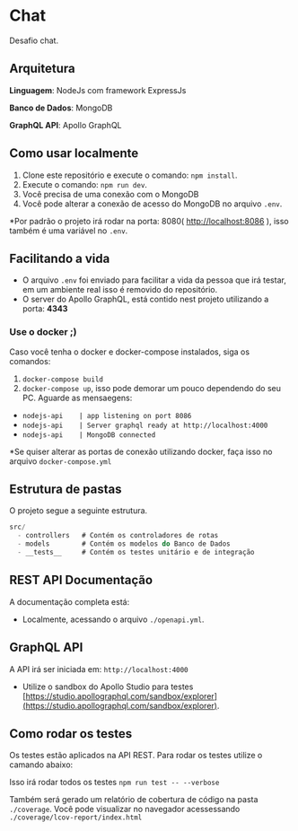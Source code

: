 # Chat
Desafio chat. 


## Arquitetura
**Linguagem**: NodeJs com framework ExpressJs

**Banco de Dados**: MongoDB

**GraphQL API**: Apollo GraphQL

## Como usar localmente
1. Clone este repositório e execute o comando: ```npm install```.
2. Execute o comando: ```npm run dev```.
3. Você precisa de uma conexão com o MongoDB
4. Você pode alterar a conexão de acesso do MongoDB no arquivo ```.env```.

*Por padrão o projeto irá rodar na porta: 8080( [http://localhost:8086](http://localhost:8086) ), isso também é uma variável no ```.env```.

## Facilitando a vida
 - O arquivo ```.env``` foi enviado para facilitar a vida da pessoa que irá testar, em um ambiente real isso é removido do repositório.
 - O server do Apollo GraphQL, está contido nest projeto utilizando a porta: **4343**

### Use o docker ;)
Caso você tenha o docker e docker-compose instalados, siga os comandos:
1. ```docker-compose build```
2. ```docker-compose up```, isso pode demorar um pouco dependendo do seu PC.
Aguarde as mensaegens: 
 * ```nodejs-api    | app listening on port 8086``` 
 * ```nodejs-api    | Server graphql ready at http://localhost:4000``` 
 * ```nodejs-api    | MongoDB connected``` 

*Se quiser alterar as portas de conexão utilizando docker, faça isso no arquivo ```docker-compose.yml```

## Estrutura de pastas
O projeto segue a seguinte estrutura.

```js
src/
  - controllers   # Contém os controladores de rotas
  - models        # Contém os modelos do Banco de Dados
  - __tests__     # Contém os testes unitário e de integração
```

## REST API Documentação
A documentação completa está: 
 - Localmente, acessando o arquivo ```./openapi.yml```.


## GraphQL API
A API irá ser iniciada em: ```http://localhost:4000``` 
 - Utilize o sandbox do Apollo Studio para testes [https://studio.apollographql.com/sandbox/explorer](https://studio.apollographql.com/sandbox/explorer).

## Como rodar os testes
Os testes estão aplicados na API REST.
Para rodar os testes utilize o camando abaixo:

Isso irá rodar todos os testes
```npm run test -- --verbose```

Também será gerado um relatório de cobertura de código na pasta ```./coverage```.
Você pode visualizar no navegador acessessando ```./coverage/lcov-report/index.html```